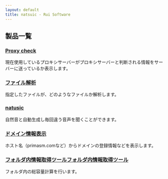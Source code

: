 ```yaml
---
layout: default
title: natsuic - Rui Software
---
```


## 製品一覧
### <a href="{site.baseurl}}/products/proxy_check">Proxy check</a>
現在使用しているプロキシサーバーがプロキシサーバーと判断される情報をサーバーに送っているか表示します。

### <a href="{site.baseurl}}/products/file_analyze">ファイル解析</a>
指定したファイルが、どのようなファイルか解析します。

### <a href="{site.baseurl}}/products/natusic">natusic</a>

自然音と自動生成し毎回違う音声を聞くことができます。

### <a href="{site.baseurl}}/products/domain_info">ドメイン情報表示</a>
ホスト名（primasm.comなど）からドメインの登録情報などを表示します。

### <a href="{site.baseurl}}/products/folder_watch">フォルダ内情報取得ツールフォルダ内情報取得ツール</a>
フォルダ内の総容量計算を行います。
